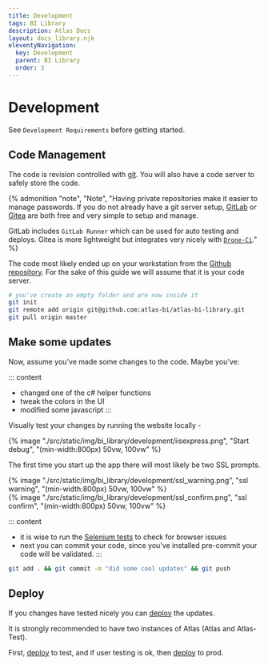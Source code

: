 ```yaml
---
title: Development
tags: BI Library
description: Atlas Docs
layout: docs_library.njk
eleventyNavigation:
  key: Development
  parent: BI Library
  order: 3
---
```


# Development


See `Development Requirements` before getting started.

## Code Management

The code is revision controlled with [git](https://git-scm.com). You will also have a code server to safely store the code.

{% admonition
   "note",
   "Note",
   "Having private repositories make it easier to manage passwords. If you do not already have a git server setup, [GitLab](https://about.gitlab.com/install/) or [Gitea](https://gitea.com) are both free and very simple to setup and manage.

GitLab includes ``GitLab Runner`` which can be used for auto testing and deploys. Gitea is more lightweight but integrates very nicely with [``Drone-Ci``](https://www.drone.io)."
%}

The code most likely ended up on your workstation from the [Github repository](https://github.com/atlas-bi/atlas-bi-library). For the sake of this guide we will assume that it is your code server.

```bash
# you've create an empty folder and are now inside it
git init
git remote add origin git@github.com:atlas-bi/atlas-bi-library.git
git pull origin master
```

## Make some updates

Now, assume you've made some changes to the code. Maybe you've:

::: content
- changed one of the c# helper functions
- tweak the colors in the UI
- modified some javascript
:::

Visually test your changes by running the website locally -

<div class="box is-flex is-justify-content-center">
{% image "./src/static/img/bi_library/development/iisexpress.png", "Start debug", "(min-width:800px) 50vw, 100vw" %}
</div>

The first time you start up the app there will most likely be two SSL prompts.

<div class="block tile">
    <div class="box is-flex is-justify-content-center tile mr-3">
        {% image "./src/static/img/bi_library/development/ssl_warning.png", "ssl warning", "(min-width:800px) 50vw, 100vw" %}
    </div>
    <div class="box is-flex is-justify-content-center tile mr-3">
        {% image "./src/static/img/bi_library/development/ssl_confirm.png", "ssl confirm", "(min-width:800px) 50vw, 100vw" %}
    </div>
</div>

::: content
- it is wise to run the [Selenium tests](/docs/bi_library/development/testing) to check for browser issues
- next you can commit your code, since you've installed pre-commit your code will be validated.
:::

```bash
git add . && git commit -m "did some cool updates" && git push
````

## Deploy

If you changes have tested nicely you can [deploy](/docs/bi_library/deploy) the updates.

It is strongly recommended to have two instances of Atlas (Atlas and Atlas-Test).

First, [deploy](/docs/bi_library/deploy) to test, and if user testing is ok, then [deploy](/docs/bi_library/deploy) to prod.
